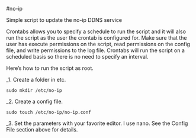 #no-ip

Simple script to update the no-ip DDNS service 

Crontabs allows you to specify a schedule to run the script and it will also run the script as the user the crontab is configured for. Make sure that the user has execute permissions on the script, read permissions on the config file, and write permissions to the log file. Crontabs will run the script on a scheduled basis so there is no need to specify an interval.

Here’s how to run the script as root.

_1. Create a folder in etc.

    sudo mkdir /etc/no-ip
    
_2. Create a config file.

    sudo touch /etc/no-ip/no-ip.conf
    
_3. Set the parameters with your favorite editor. I use nano. See the Config File section above for details.
